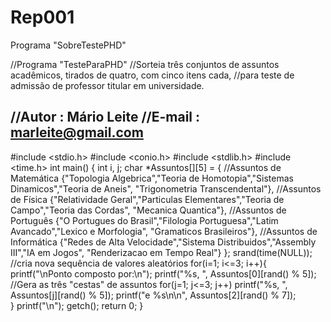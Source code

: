 # Rep001
Programa "SobreTestePHD"

//Programa "TesteParaPHD"
//Sorteia três conjuntos de assuntos acadêmicos, tirados de quatro, com cinco itens cada, //para teste de admissão de professor titular em universidade.

//Autor  : Mário Leite
//E-mail : marleite@gmail.com
----------------------------------------------------------------------------------------------------------------------------
#include <stdio.h>
#include <conio.h>
#include <stdlib.h>
#include <time.h>
int main() {
  int i, j;
  char *Assuntos[][5] = {
  //Assuntos de Matemática
  {"Topologia Algebrica","Teoria de Homotopia","Sistemas Dinamicos","Teoria de Aneis",
    "Trigonometria Transcendental"},
  //Assuntos de Física
  {"Relatividade Geral","Particulas Elementares","Teoria de Campo","Teoria das Cordas",
    "Mecanica Quantica"},
  //Assuntos de Português
  {"O Portugues do Brasil","Filologia Portuguesa","Latim Avancado","Lexico e Morfologia", 
   "Gramaticos Brasileiros"},
  //Assuntos de Informática
  {"Redes de Alta Velocidade","Sistema Distribuidos","Assembly III","IA em Jogos", 
   "Renderizacao em Tempo Real"}
  };
  srand(time(NULL));  //cria nova sequência de valores aleatórios
  for(i=1; i<=3; i++){
     printf("\nPonto composto por:\n");
     printf("%s, ", Assuntos[0][rand() % 5]);
     //Gera as três "cestas" de assuntos 
     for(j=1; j<=3; j++)
        printf("%s, ", Assuntos[j][rand() % 5]);
     printf("e %s\n\n", Assuntos[2][rand() % 7]);  
  }
  printf("\n");
  getch();
  return 0;
}
